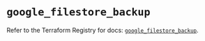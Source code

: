 # `google_filestore_backup`

Refer to the Terraform Registry for docs: [`google_filestore_backup`](https://registry.terraform.io/providers/hashicorp/google-beta/5.35.0/docs/resources/google_filestore_backup).
